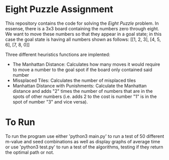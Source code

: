 # Eight Puzzle Assignment

This repository contains the code for solving the _Eight Puzzle_ problem. In essense, there is a 3x3 board containing the numbers zero through eight. We want to move these numbers so that they appear in a goal state; in this case the goal state is having all numbers shown as follows:
[[1, 2, 3],
 [4, 5, 6],
 [7, 8, 0]]

Three different heuristics functions are implented:
- The Manhattan Distance:
    Calculates how many moves it would require to move a number to the goal spot if the board only contained said number
- Missplaced Tiles:
    Calculates the number of misplaced tiles
- Manhattan Distance with Punishments:
    Calculate the Manhattan distance and adds "2" times the number of numbers that are in the spots of other numbers (i.e. adds 2 to the cost is number "1" is in the spot of number "3" and vice versa).

# To Run
To run the program use either 'python3 main.py' to run a test of 50 different m-value and seed combinations as well as display graphs of average time or use 'python3 test.py' to run a test of the algorithms, testing if they return the optimal path or not.
